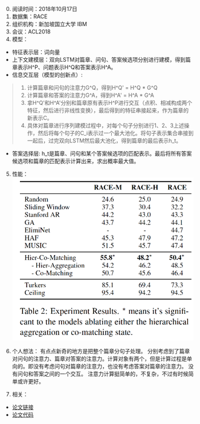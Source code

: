 0. 阅读时间：2018年10月17日
1. 数据集：RACE
2. 组织机构：新加坡国立大学 IBM
3. 会议：ACL2018
4. 模型：
* 特征表示层：词向量
* 上下文建模层：双向LSTM对篇章、问句、答案候选项分别进行建模，得到篇章表示H\^P、问题表示H\^Q和答案表示H\^A。
* 信息交互层（模型的创新点）: 
> 1. 计算篇章和问句的注意力G\^Q，得到H^Q' = H^Q * G\^Q
> 2. 计算篇章和答案的注意力G\^A，得到H^A' = H^A * G\^A
> 3. 拿H^Q'和H^A'分别和篇章原有表示H^P进行交互（点积、相减构成两个特征，然后进行非线性变换），最后得到的特征串接起来，作为篇章的新表示C。
> 4. 具体对篇章进行序列建模过程中，对每个句子分别进行1、2、3上述操作，然后将每个句子的C_i表示过一个最大池化。将句子表示集合串接到一起后，过完双向LSTM然后最大池化，得到篇章的最后表示h_t。
* 答案选择层:
h_t是篇章、问句和某个答案候选项的匹配表示。最后将所有答案候选项和篇章的匹配表示计算出来，求出概率最大值。

5. 性能：
![image](https://github.com/dengyuning/paper-reading-notes/blob/master/MRC/2018-10/2018_10_1.png?raw=true)

6. 个人想法：
有点点新奇的地方是把整个篇章分句子处理。
分别考虑到了篇章对问句的注意力、篇章对答案的注意力。计算对象有两个，但是计算过程是单向的。即没有考虑问句对篇章的注意力，也没有考虑答案对篇章的注意力。
没有问句和答案之间的一个交互。
注意力计算挺简单的，不复杂，不过有时候简单或许更好。

7. 相关：
* [论文链接](http://aclweb.org/anthology/P18-2118)
* [论文代码](https://github.com/shuohangwang/comatch)
